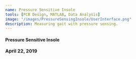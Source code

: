```yaml
---
name: Pressure Sensitive Insole
tools: [PCB Design, MATLAB, Data Analysis]
image: "/images/PressureSensingInsole/UserInterface.png"
description: Measuring gait with pressure sensing.
---
```

#### <b>Pressure Sensitive Insole<b>
<p style="font-size:15px; padding: 0 0 1em 0;">April 22, 2019</p>


